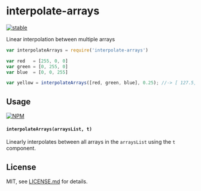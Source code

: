 # interpolate-arrays

[![stable](http://badges.github.io/stability-badges/dist/stable.svg)](http://github.com/badges/stability-badges)

Linear interpolation between multiple arrays

```js
var interpolateArrays = require('interpolate-arrays')

var red   = [255, 0, 0]
var green = [0, 255, 0]
var blue  = [0, 0, 255]

var yellow = interpolateArrays([red, green, blue], 0.25); //-> [ 127.5, 127.5, 0 ]
```

## Usage

[![NPM](https://nodei.co/npm/interpolate-arrays.png)](https://www.npmjs.com/package/interpolate-arrays)

#### `interpolateArrays(arraysList, t)`

Linearly interpolates between all arrays in the `arraysList` using the `t` component.

## License

MIT, see [LICENSE.md](http://github.com/vorg/interpolate-arrays/blob/master/LICENSE.md) for details.
